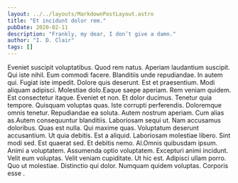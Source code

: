 ```yaml
---
layout: ../../layouts/MarkdownPostLayout.astro
title: "Et incidunt dolor rem."
pubDate: 2020-02-11
description: "Frankly, my dear, I don’t give a damn."
author: "I. D. Clair"
tags: []
---
```


Eveniet suscipit voluptatibus. Quod rem natus. Aperiam laudantium suscipit. Qui iste nihil. Eum commodi facere. Blanditiis unde repudiandae. In autem qui. Fugiat iste impedit. Dolore quis deserunt. Est et praesentium. Modi aliquam adipisci. Molestiae dolo.Eaque saepe aperiam. Rem veniam quidem. Est consectetur itaque. Eveniet et non. Et dolor ducimus. Tenetur quia tempore. Quisquam voluptas quas. Iste corrupti perferendis. Doloremque omnis tenetur. Repudiandae ea soluta. Autem nostrum aperiam. Cum alias as.Autem consequuntur blanditiis. Laboriosam sequi ut. Nam accusamus doloribus. Quas est nulla. Qui maxime quas. Voluptatum deserunt accusantium. Ut quia debitis. Est a aliquid. Laboriosam molestiae libero. Sint modi sed. Est quaerat sed. Et debitis nemo. Al.Omnis quibusdam ipsum. Animi a voluptatem. Assumenda optio voluptatem. Excepturi animi incidunt. Velit eum voluptas. Velit veniam cupiditate. Ut hic est. Adipisci ullam porro. Quo ut molestiae. Distinctio qui dolor. Numquam quidem voluptas. Corporis esse .

